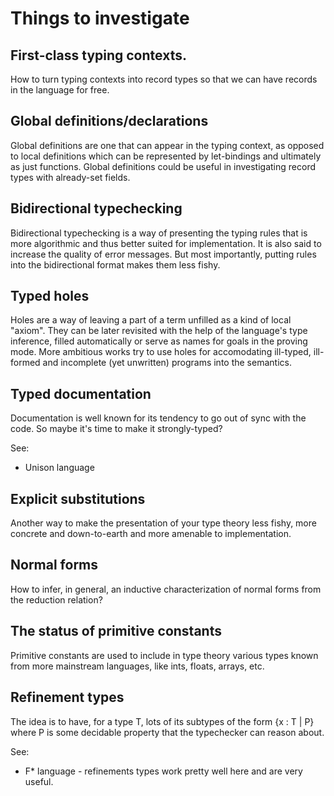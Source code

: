 # Things to investigate

## First-class typing contexts.

How to turn typing contexts into record types so that we can have records in the language for free.

## Global definitions/declarations

Global definitions are one that can appear in the typing context, as opposed to local definitions which can be represented by let-bindings and ultimately as just functions. Global definitions could be useful in investigating record types with already-set fields.

## Bidirectional typechecking

Bidirectional typechecking is a way of presenting the typing rules that is more algorithmic and thus better suited for implementation. It is also said to increase the quality of error messages. But most importantly, putting rules into the bidirectional format makes them less fishy.

## Typed holes

Holes are a way of leaving a part of a term unfilled as a kind of local "axiom". They can be later revisited with the help of the language's type inference, filled automatically or serve as names for goals in the proving mode. More ambitious works try to use holes for accomodating ill-typed, ill-formed and incomplete (yet unwritten) programs into the semantics.

## Typed documentation

Documentation is well known for its tendency to go out of sync with the code. So maybe it's time to make it strongly-typed?

See:
- Unison language

## Explicit substitutions

Another way to make the presentation of your type theory less fishy, more concrete and down-to-earth and more amenable to implementation.

## Normal forms

How to infer, in general, an inductive characterization of normal forms from the reduction relation?

## The status of primitive constants

Primitive constants are used to include in type theory various types known from more mainstream languages, like ints, floats, arrays, etc.

## Refinement types

The idea is to have, for a type T, lots of its subtypes of the form {x : T | P} where P is some decidable property that the typechecker can reason about.

See:
- F* language - refinements types work pretty well here and are very useful.